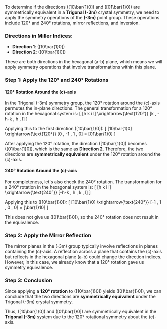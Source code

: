 To determine if the directions \([10\bar{1}0]\) and \([01\bar{1}0]\) are symmetrically equivalent in a **Trigonal \(-3m\)** crystal symmetry, we need to apply the symmetry operations of the **\(-3m\)** point group. These operations include 120° and 240° rotations, mirror reflections, and inversion.

### Directions in Miller Indices:
- **Direction 1**: \([10\bar{1}0]\)
- **Direction 2**: \([01\bar{1}0]\)

These are both directions in the hexagonal (a-b) plane, which means we will apply symmetry operations that involve transformations within this plane.

### Step 1: Apply the 120° and 240° Rotations

#### 120° Rotation Around the \(c\)-axis
In the Trigonal \(-3m\) symmetry group, the 120° rotation around the \(c\)-axis permutes the in-plane directions. The general transformation for a 120° rotation in the hexagonal system is:
\[
[h k i l] \xrightarrow{\text{120°}} [k \, -h-k \, h \, l]
\]

Applying this to the first direction \([10\bar{1}0]\):
\[
[10\bar{1}0] \xrightarrow{\text{120°}} [0 \, -1 \, 1 \, 0] = [01\bar{1}0]
\]

After applying the 120° rotation, the direction \([10\bar{1}0]\) becomes \([01\bar{1}0]\), which is the same as **Direction 2**. Therefore, the two directions are **symmetrically equivalent** under the 120° rotation around the \(c\)-axis.

#### 240° Rotation Around the \(c\)-axis
For completeness, let's also check the 240° rotation. The transformation for a 240° rotation in the hexagonal system is:
\[
[h k i l] \xrightarrow{\text{240°}} [-h-k \, h \, k \, l]
\]

Applying this to \([10\bar{1}0]\):
\[
[10\bar{1}0] \xrightarrow{\text{240°}} [-1 \, 1 \, 0 \, 0] = [\bar{1}10]
\]

This does not give us \([01\bar{1}0]\), so the 240° rotation does not result in the equivalence.

### Step 2: Apply the Mirror Reflection

The mirror planes in the \(-3m\) group typically involve reflections in planes containing the \(c\)-axis. A reflection across a plane that contains the \(c\)-axis but reflects in the hexagonal plane (a-b) could change the direction indices. However, in this case, we already know that a 120° rotation gave us symmetry equivalence.

### Step 3: Conclusion
Since applying a **120° rotation** to \([10\bar{1}0]\) yields \([01\bar{1}0]\), we can conclude that the two directions are **symmetrically equivalent** under the Trigonal \(-3m\) crystal symmetry.

Thus, \([10\bar{1}0]\) and \([01\bar{1}0]\) are symmetrically equivalent in the **Trigonal \(-3m\)** system due to the 120° rotational symmetry about the \(c\)-axis.